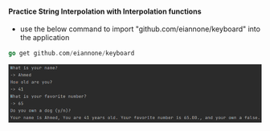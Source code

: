 ####  Practice String Interpolation with Interpolation functions

* use the below command to import "github.com/eiannone/keyboard" into the application

```go
go get github.com/eiannone/keyboard

```


![img.png](img.png)